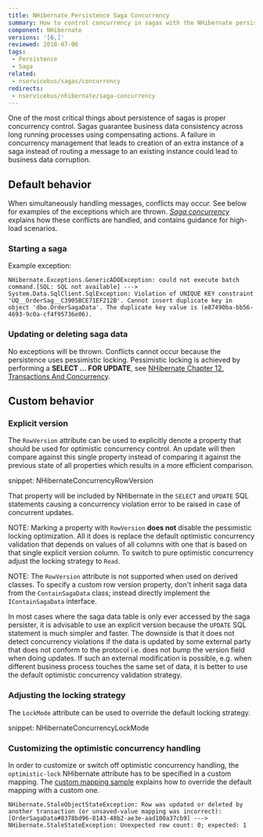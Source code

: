 ```yaml
---
title: NHibernate Persistence Saga Concurrency
summary: How to control concurrency in sagas with the NHibernate persistence
component: NHibernate
versions: '[6,]'
reviewed: 2018-07-06
tags:
 - Persistence
 - Saga
related:
 - nservicebus/sagas/concurrency
redirects:
 - nservicebus/nhibernate/saga-concurrency
---
```


One of the most critical things about persistence of sagas is proper concurrency control. Sagas guarantee business data consistency across long running processes using compensating actions. A failure in concurrency management that leads to creation of an extra instance of a saga instead of routing a message to an existing instance could lead to business data corruption.


## Default behavior

When simultaneously handling messages, conflicts may occur. See below for examples of the exceptions which are thrown. _[Saga concurrency](/nservicebus/sagas/concurrency.md)_ explains how these conflicts are handled, and contains guidance for high-load scenarios.

### Starting a saga

Example exception:

```
NHibernate.Exceptions.GenericADOException: could not execute batch command.[SQL: SQL not available] ---> System.Data.SqlClient.SqlException: Violation of UNIQUE KEY constraint 'UQ__OrderSag__C3905BCE71EF212B'. Cannot insert duplicate key in object 'dbo.OrderSagaData'. The duplicate key value is (e87490ba-bb56-4693-9c0a-cf4f95736e06).
```

### Updating or deleting saga data

No exceptions will be thrown. Conflicts cannot occur because the persistence uses pessimistic locking. Pessimistic locking is achieved by performing a **SELECT ... FOR UPDATE**, see [NHibernate Chapter 12. Transactions And Concurrency](https://nhibernate.info/doc/nhibernate-reference/transactions.html).

## Custom behavior

### Explicit version

The `RowVersion` attribute can be used to explicitly denote a property that should be used for optimistic concurrency control. An update will then compare against this single property instead of comparing it against the previous state of all properties which results in a more efficient comparison.

snippet: NHibernateConcurrencyRowVersion

That property will be included by NHibernate in the `SELECT` and `UPDATE` SQL statements causing a concurrency violation error to be raised in case of concurrent updates.

NOTE: Marking a property with `RowVersion` **does not** disable the pessimistic locking optimization. All it does is replace the default optimistic concurrency validation that depends on values of all columns with one that is based on that single explicit version column. To switch to pure optimistic concurrency adjust the locking strategy to `Read`.

NOTE: The `RowVersion` attribute is not supported when used on derived classes. To specify a custom row version property, don't inherit saga data from the `ContainSagaData` class; instead directly implement the `IContainSagaData` interface.

In most cases where the saga data table is only ever accessed by the saga persister, it is advisable to use an explicit version because the `UPDATE` SQL statement is much simpler and faster. The downside is that it does not detect concurrency violations if the data is updated by some external party that does not conform to the protocol i.e. does not bump the version field when doing updates. If such an external modification is possible, e.g. when different business process touches the same set of data, it is better to use the default optimistic concurrency validation strategy.

### Adjusting the locking strategy

The `LockMode` attribute can be used to override the default locking strategy.

snippet: NHibernateConcurrencyLockMode


### Customizing the optimistic concurrency handling

In order to customize or switch off optimistic concurrency handling, the `optimistic-lock` NHibernate attribute has to be specified in a custom mapping. The [custom mapping sample](/samples/nhibernate/custom-mappings) explains how to override the default mapping with a custom one.


```
NHibernate.StaleObjectStateException: Row was updated or deleted by another transaction (or unsaved-value mapping was incorrect): [OrderSagaData#8378bd96-8143-48b2-ae3e-aad100a37cb9] ---> NHibernate.StaleStateException: Unexpected row count: 0; expected: 1
```